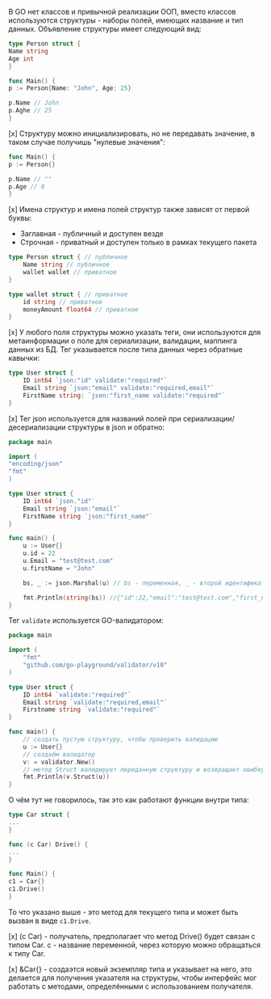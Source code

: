 В GO нет классов и привычной реализации ООП, вместо классов используются структуры - наборы полей, имеющих название и тип данных. Объявление структуры имеет следующий вид:
```go
type Person struct {
Name string
Age int
}

func Main() {
p := Person{Name: "John", Age: 25}

p.Name // John
p.Aghe // 25
}
```

[x] Структуру можно инициализировать, но не передавать значение, в таком случае получишь "нулевые значения":
```go
func Main() {
p := Person{}

p.Name // ""
p.Age // 0
}
```

[x] Имена структур и имена полей структур также зависят от первой буквы:
- Заглавная - публичный и доступен везде
- Строчная - приватный и доступен только в рамках текущего пакета
```go
type Person struct { // публичное
	Name string // публичное
	wallet wallet // приватное
}

type wallet struct { // приватное
	id string // приватное
	moneyAmount float64 // приватное
}
```

[x] У любого поля структуры можно указать теги, они используются для метаинформации о поле для сериализации, валидации, маппинга данных из БД. Тег указывается после типа данных через обратные кавычки:
```go
type User struct {
	ID int64 `json:"id" validate:"required"`
	Email string `json:"email" validate:"required,email"`
	FirstName string: `json:"first_name validate:"required"`
}
```

[x] Тег json используется для названий полей при сериализации/десериализации структуры в json и обратно:
```go
package main

import (
"encoding/json"
"fmt"
)

type User struct {
	ID int64 `json."id"`
	Email string `json:"email"`
	FirstName string `json:"first_name"`
}

func main() {
	u := User{}
	u.id = 22
	u.Email = "test@test.com"
	u.firstName = "John"

	bs, _ := json.Marshal(u) // bs - переменная, _ - второй идентификатор, который работает с ошибками. _ - делаем ничего

	fmt.Println(string(bs)) //{"id":22,"email":"test@test.com","first_name":"John"}
}
```

Тег `validate` используется GO-валидатором:
```go
package main

import (
	"fmt"
	"github.com/go-playground/validator/v10"
)

type User struct {
	ID int64 `validate:"required"`
	Email string `validate:"required,email"`
	Firstname string `validate:"required"`
}

func main() {
	// создать пустую структуру, чтобы проверить валидацию
	u := User{}
	// создаём валидатор
	v: = validator.New()
	// метод Struct валидирует переданную структуру и возвращает ошибку `error`, если какое-то поле некорректно. В данном случае будет ошибка, из-за необходимых полей
	fmt.Println(v.Struct(u))
}
```

О чём тут не говорилось, так это как работают функции внутри типа:
```go
type Car struct {
...
}

func (c Car) Drive() {
...
}

func Main() {
c1 = Car{}
c1.Drive()
}
```

То что указано выше - это метод для текущего типа и может быть вызван в виде `с1.Drive`.

[x] (c Car) - получатель, предполагает что метод Drive() будет связан с типом Car. c - название переменной, через которую можно обращаться к типу Car.

[x] &Car{} - создаэтся новый экземпляр типа и указывает на него, это делается для получения указателя на структуры, чтобы интерфейс мог работать с методами, определёнными с использованием получателя.